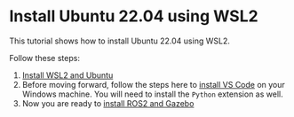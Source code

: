 # Install Ubuntu 22.04 using WSL2

This tutorial shows how to install Ubuntu 22.04 using WSL2.

Follow these steps:

1. [Install WSL2 and Ubuntu](install_wsl2_ubuntu.md)
2.  Before moving forward, follow the steps here to [install VS Code](https://code.visualstudio.com/docs/setup/windows) on your Windows machine. You will need to install the `Python` extension as well.
3. Now you are ready to [install ROS2 and Gazebo](../ros2_humble_install/README.md)
